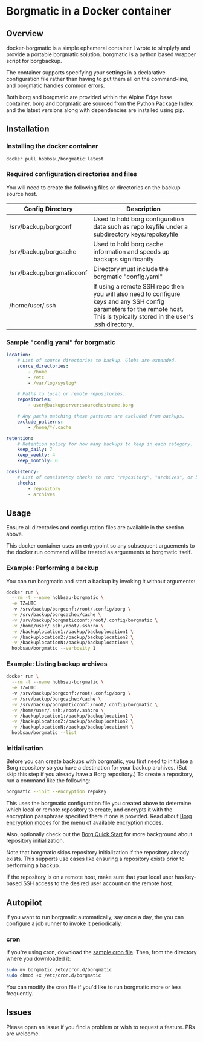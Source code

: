 # Borgmatic in a Docker container


## Overview

docker-borgmatic is a simple ephemeral container I wrote to simplyfy and provide a portable borgmatic solution. borgmatic is a python based wrapper script for borgbackup.

The container supports specifying your settings in a declarative configuration file rather than having to put them all on the command-line, and borgmatic handles common errors.

Both borg and borgmatic are provided within the Alpine Edge base container. borg and borgmatic are sourced from the Python Package Index and the latest versions along with dependencies are installed using pip.



## Installation

### Installing the docker container
```bash
docker pull hobbsau/borgmatic:latest
```

### Required configuration directories and files
You will need to create the following files or directories on the backup source host.

Config Directory | Description 
 --- | --- 
/srv/backup/borgconf | Used to hold borg configuration data such as repo keyfile under a subdirectory keys/repokeyfile
/srv/backup/borgcache | Used to hold borg cache information and speeds up backups significantly
/srv/backup/borgmaticconf | Directory must include the borgmatic "config.yaml"
/home/user/.ssh | If using a remote SSH repo then you will also need to configure keys and any SSH config parameters for the remote host. This is typically stored in the user's .ssh directory.


### Sample "config.yaml" for borgmatic
```yaml
location:
    # List of source directories to backup. Globs are expanded.
    source_directories:
        - /home
        - /etc
        - /var/log/syslog*

    # Paths to local or remote repositories.
    repositories:
        - user@backupserver:sourcehostname.borg

    # Any paths matching these patterns are excluded from backups.
    exclude_patterns:
        - /home/*/.cache

retention:
    # Retention policy for how many backups to keep in each category.
    keep_daily: 7
    keep_weekly: 4
    keep_monthly: 6

consistency:
    # List of consistency checks to run: "repository", "archives", or both.
    checks:
        - repository
        - archives
```


## Usage
Ensure all directories and configuration files are available in the section above.

This docker container uses an entrypoint so any subsequent arguements to the docker run command will be treated as arguements to borgmatic itself.

### Example: Performing a backup 
You can run borgmatic and start a backup by invoking it without arguments:

```bash
docker run \
  --rm -t --name hobbsau-borgmatic \
  -e TZ=UTC
  -v /srv/backup/borgconf:/root/.config/borg \
  -v /srv/backup/borgcache:/cache \
  -v /srv/backup/borgmaticconf:/root/.config/borgmatic \
  -v /home/user/.ssh:/root/.ssh:ro \
  -v /backuplocation1:/backup/backuplocation1 \
  -v /backuplocation2:/backup/backuplocation2 \
  -v /backuplocationN:/backup/backuplocationN \
  hobbsau/borgmatic --verbosity 1
```

### Example: Listing backup archives
```bash
docker run \
  --rm -t --name hobbsau-borgmatic \
  -e TZ=UTC
  -v /srv/backup/borgconf:/root/.config/borg \
  -v /srv/backup/borgcache:/cache \
  -v /srv/backup/borgmaticconf:/root/.config/borgmatic \
  -v /home/user/.ssh:/root/.ssh:ro \
  -v /backuplocation1:/backup/backuplocation1 \
  -v /backuplocation2:/backup/backuplocation2 \
  -v /backuplocationN:/backup/backuplocationN \
  hobbsau/borgmatic --list
```

### Initialisation

Before you can create backups with borgmatic, you first need to initialise a
Borg repository so you have a destination for your backup archives. (But skip
this step if you already have a Borg repository.) To create a repository, run
a command like the following:

```bash
borgmatic --init --encryption repokey
```

This uses the borgmatic configuration file you created above to determine
which local or remote repository to create, and encrypts it with the
encryption passphrase specified there if one is provided. Read about [Borg
encryption
modes](https://borgbackup.readthedocs.io/en/latest/usage/init.html#encryption-modes)
for the menu of available encryption modes.

Also, optionally check out the [Borg Quick
Start](https://borgbackup.readthedocs.org/en/latest/quickstart.html) for more
background about repository initialization.

Note that borgmatic skips repository initialization if the repository already
exists. This supports use cases like ensuring a repository exists prior to
performing a backup.

If the repository is on a remote host, make sure that your local user has
key-based SSH access to the desired user account on the remote host.



## Autopilot

If you want to run borgmatic automatically, say once a day, the you can
configure a job runner to invoke it periodically.

### cron

If you're using cron, download the [sample cron
file](https://raw.githubusercontent.com/hobbsAU/docker-borgmatic/master/borg_cron).
Then, from the directory where you downloaded it:

```bash
sudo mv borgmatic /etc/cron.d/borgmatic
sudo chmod +x /etc/cron.d/borgmatic
```

You can modify the cron file if you'd like to run borgmatic more or less frequently.



## Issues

Please open an issue if you find a problem or wish to request a feature. PRs are welcome.


